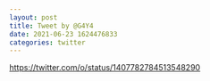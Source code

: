 ```yaml
--- 
layout: post 
title: Tweet by @G4Y4 
date: 2021-06-23 1624476833 
categories: twitter 
--- 
```

https://twitter.com/o/status/1407782784513548290